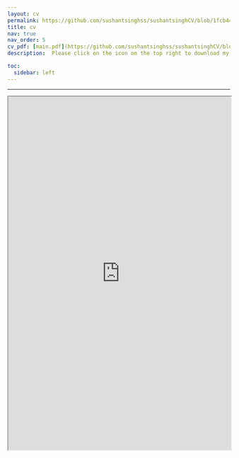 ```yaml
---
layout: cv
permalink: https://github.com/sushantsinghss/sushantsinghCV/blob/1fcb446ad9ecb538309ce64447934ece69da76f1/main.pdf
title: cv
nav: true
nav_order: 5
cv_pdf: [main.pdf](https://github.com/sushantsinghss/sushantsinghCV/blob/1fcb446ad9ecb538309ce64447934ece69da76f1/main.pdf)
description:  Please click on the icon on the top right to download my CV if it does not show up in your browser.

toc:
  sidebar: left
---
```

---
<div style="width: 100%; height:800">
<iframe src="https://github.com/sushantsinghss/sushantsinghCV/blob/1fcb446ad9ecb538309ce64447934ece69da76f1/main.pdf" width="100%" height="800"></iframe>
</div>
